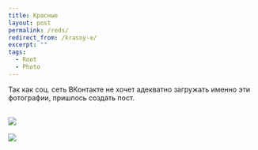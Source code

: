 ```yaml
---
title: Красные
layout: post
permalink: /reds/
redirect_from: /krasny-e/
excerpt: ""
tags:
  - Root
  - Photo
---
```

Так как соц. сеть ВКонтакте не хочет адекватно загружать именно эти фотографии, пришлось создать пост.

<br>
<img src="https://farm6.staticflickr.com/5782/21466138250_4a30fcb660_o.jpg">
<br>
<br>
<img src="https://farm1.staticflickr.com/581/21654060515_c470cd86af_o.jpg">
<br>
<br>
